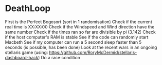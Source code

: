 # DeathLoop

First is the Perfect Bogosort (sort in 1 randomisation)
Check if the current real time is XX:XX:00
Check if the Windspeed and Wind direction have the same number
Check if the times ran so far are divisible by pi (3.142)
Check if the host computer's RAM is stable
See if the code can randomly start Macbeth
See if my computer can run a 5 second sleep faster than 5 seconds (is possible, has been done)
Look at the recent wars in an ongoing stellaris game (using: https://github.com/RoryMcDermid/stellaris-dashboard-hack)
Do a race condition

